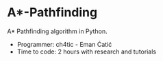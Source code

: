 # A*-Pathfinding
A* Pathfinding algorithm in Python. 

* Programmer: ch4tic - Eman Ćatić 
* Time to code: 2 hours with research and tutorials 
